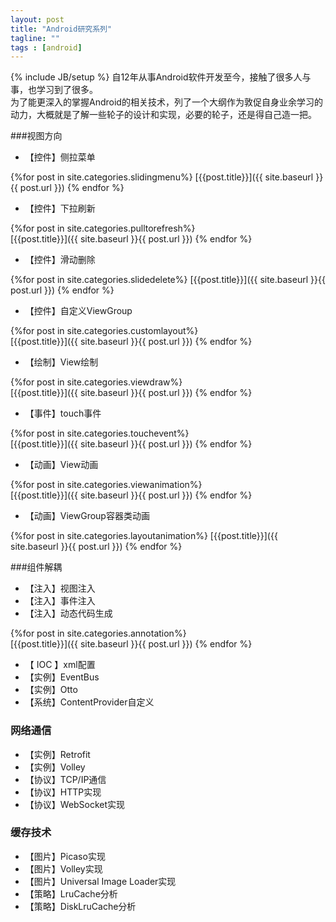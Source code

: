 ```yaml
---
layout: post
title: "Android研究系列"
tagline: ""
tags : [android]
---
```

{% include JB/setup %}
自12年从事Android软件开发至今，接触了很多人与事，也学习到了很多。  
为了能更深入的掌握Android的相关技术，列了一个大纲作为敦促自身业余学习的动力，大概就是了解一些轮子的设计和实现，必要的轮子，还是得自己造一把。

###视图方向

* 【控件】侧拉菜单
	
{%for post in site.categories.slidingmenu%}	
	[{{post.title}}]({{ site.baseurl }}{{ post.url }})
{% endfor %}
	
* 【控件】下拉刷新
	
{%for post in site.categories.pulltorefresh%}	
	[{{post.title}}]({{ site.baseurl }}{{ post.url }})
{% endfor %}
	
* 【控件】滑动删除
	
{%for post in site.categories.slidedelete%}	
	[{{post.title}}]({{ site.baseurl }}{{ post.url }})
{% endfor %}
	
* 【控件】自定义ViewGroup
	
{%for post in site.categories.customlayout%}	
	[{{post.title}}]({{ site.baseurl }}{{ post.url }})
{% endfor %}
	
* 【绘制】View绘制
	
{%for post in site.categories.viewdraw%}	
	[{{post.title}}]({{ site.baseurl }}{{ post.url }})
{% endfor %}
	
* 【事件】touch事件
	
{%for post in site.categories.touchevent%}	
	[{{post.title}}]({{ site.baseurl }}{{ post.url }})
{% endfor %}
	
* 【动画】View动画
	
{%for post in site.categories.viewanimation%}	
	[{{post.title}}]({{ site.baseurl }}{{ post.url }})
{% endfor %}
	
* 【动画】ViewGroup容器类动画
	
{%for post in site.categories.layoutanimation%}	
	[{{post.title}}]({{ site.baseurl }}{{ post.url }})
{% endfor %}
	

###组件解耦
* 【注入】视图注入
* 【注入】事件注入
* 【注入】动态代码生成

{%for post in site.categories.annotation%}	
	[{{post.title}}]({{ site.baseurl }}{{ post.url }})
{% endfor %}

* 【 IOC 】xml配置
* 【实例】EventBus
* 【实例】Otto
* 【系统】ContentProvider自定义


### 网络通信
* 【实例】Retrofit
* 【实例】Volley
* 【协议】TCP/IP通信
* 【协议】HTTP实现
* 【协议】WebSocket实现


### 缓存技术
* 【图片】Picaso实现
* 【图片】Volley实现
* 【图片】Universal Image Loader实现
* 【策略】LruCache分析
* 【策略】DiskLruCache分析